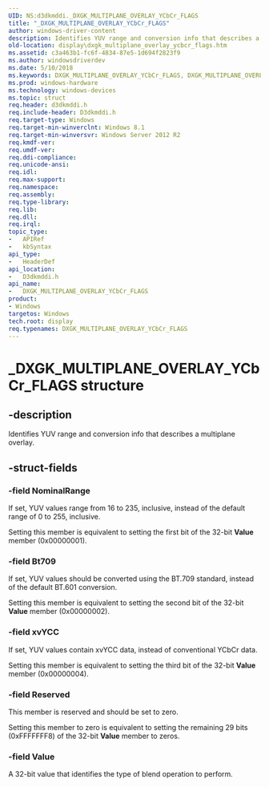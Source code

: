 ```yaml
---
UID: NS:d3dkmddi._DXGK_MULTIPLANE_OVERLAY_YCbCr_FLAGS
title: "_DXGK_MULTIPLANE_OVERLAY_YCbCr_FLAGS"
author: windows-driver-content
description: Identifies YUV range and conversion info that describes a multiplane overlay.
old-location: display\dxgk_multiplane_overlay_ycbcr_flags.htm
ms.assetid: c3a463b1-fc6f-4834-87e5-1d694f2823f9
ms.author: windowsdriverdev
ms.date: 5/10/2018
ms.keywords: DXGK_MULTIPLANE_OVERLAY_YCbCr_FLAGS, DXGK_MULTIPLANE_OVERLAY_YCbCr_FLAGS structure [Display Devices], _DXGK_MULTIPLANE_OVERLAY_YCbCr_FLAGS, d3dkmddi/DXGK_MULTIPLANE_OVERLAY_YCbCr_FLAGS, display.dxgk_multiplane_overlay_ycbcr_flags
ms.prod: windows-hardware
ms.technology: windows-devices
ms.topic: struct
req.header: d3dkmddi.h
req.include-header: D3dkmddi.h
req.target-type: Windows
req.target-min-winverclnt: Windows 8.1
req.target-min-winversvr: Windows Server 2012 R2
req.kmdf-ver: 
req.umdf-ver: 
req.ddi-compliance: 
req.unicode-ansi: 
req.idl: 
req.max-support: 
req.namespace: 
req.assembly: 
req.type-library: 
req.lib: 
req.dll: 
req.irql: 
topic_type:
-	APIRef
-	kbSyntax
api_type:
-	HeaderDef
api_location:
-	D3dkmddi.h
api_name:
-	DXGK_MULTIPLANE_OVERLAY_YCbCr_FLAGS
product:
- Windows
targetos: Windows
tech.root: display
req.typenames: DXGK_MULTIPLANE_OVERLAY_YCbCr_FLAGS
---
```


# _DXGK_MULTIPLANE_OVERLAY_YCbCr_FLAGS structure


## -description


Identifies YUV range and conversion info that describes a multiplane overlay.


## -struct-fields




### -field NominalRange

If set, YUV values range from 16 to 235, inclusive, instead of the default range of 0 to 255, inclusive.

Setting this member is equivalent to setting the first bit of the 32-bit <b>Value</b> member (0x00000001).


### -field Bt709

If set, YUV values should be converted using the BT.709 standard, instead of the default BT.601 conversion.

Setting this member is equivalent to setting the second bit of the 32-bit <b>Value</b> member (0x00000002).


### -field xvYCC

If set, YUV values contain xvYCC data, instead of conventional YCbCr data.

Setting this member is equivalent to setting the third bit of the 32-bit <b>Value</b> member (0x00000004).


### -field Reserved

This member is reserved and should be set to zero.

Setting this member to zero is equivalent to setting the remaining 29 bits (0xFFFFFFF8) of the 32-bit <b>Value</b> member to zeros.


### -field Value

A 32-bit value that identifies the type of blend operation to perform.

